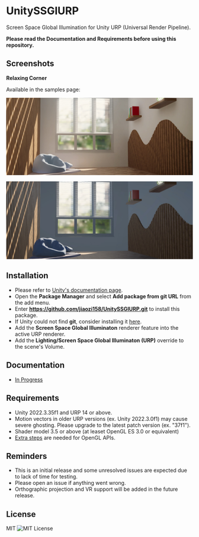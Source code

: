UnitySSGIURP
=============
 
 Screen Space Global Illumination for Unity URP (Universal Render Pipeline).
 
 **Please read the Documentation and Requirements before using this repository.**
 
Screenshots
------------
**Relaxing Corner**
 
Available in the samples page:
 
 ![EnableSSGI](Documentation~/Images/RelaxingCorner/SSGI_FullRes_High.jpg)
 
 ![DisableSSGI](Documentation~/Images/RelaxingCorner/SSGI_Disabled.jpg)
 
Installation
------------
- Please refer to [Unity's documentation page](https://docs.unity3d.com/Manual/upm-ui-giturl.html).
- Open the **Package Manager** and select **Add package from git URL** from the add menu.
- Enter **https://github.com/jiaozi158/UnitySSGIURP.git** to install this package.
- If Unity could not find **git**, consider installing it [here](https://git-scm.com/downloads).
- Add the **Screen Space Global Illuminaton** renderer feature into the active URP renderer.
- Add the **Lighting/Screen Space Global Illuminaton (URP)** override to the scene's Volume.
 
Documentation
------------
- [In Progress](./Documentation~/Documentation.md)
 
Requirements
------------
- Unity 2022.3.35f1 and URP 14 or above.
- Motion vectors in older URP versions (ex. Unity 2022.3.0f1) may cause severe ghosting. Please upgrade to the latest patch version (ex. "37f1").
- Shader model 3.5 or above (at leaset OpenGL ES 3.0 or equivalent)
- [Extra steps](https://github.com/jiaozi158/UnitySSPathTracingURP/blob/main/Documentation/ForwardPathSupport.md#opengl-platforms-extra-setup) are needed for OpenGL APIs.
 
Reminders
------------
- This is an initial release and some unresolved issues are expected due to lack of time for testing.
- Please open an issue if anything went wrong.
- Orthographic projection and VR support will be added in the future release.
 
License
------------
MIT
![MIT License](http://img.shields.io/badge/license-MIT-blue.svg?style=flat)

